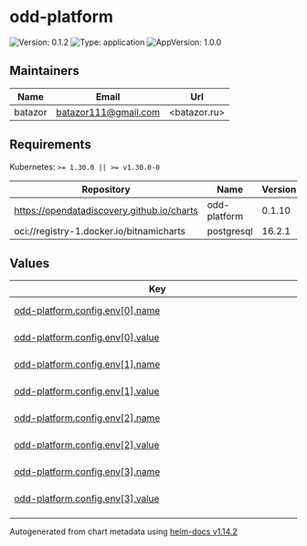 # odd-platform

![Version: 0.1.2](https://img.shields.io/badge/Version-0.1.2-informational?style=flat-square) ![Type: application](https://img.shields.io/badge/Type-application-informational?style=flat-square) ![AppVersion: 1.0.0](https://img.shields.io/badge/AppVersion-1.0.0-informational?style=flat-square)

## Maintainers

| Name | Email | Url |
| ---- | ------ | --- |
| batazor | <batazor111@gmail.com> | <batazor.ru> |

## Requirements

Kubernetes: `>= 1.30.0 || >= v1.30.0-0`

| Repository | Name | Version |
|------------|------|---------|
| https://opendatadiscovery.github.io/charts | odd-platform | 0.1.10 |
| oci://registry-1.docker.io/bitnamicharts | postgresql | 16.2.1 |

## Values

<table height="400px" >
	<thead>
		<th>Key</th>
		<th>Type</th>
		<th>Default</th>
		<th>Description</th>
	</thead>
	<tbody>
		<tr>
			<td id="odd-platform--config--env[0]--name"><a href="./values.yaml#L6">odd-platform.config.env[0].name</a></td>
			<td>
string
</td>
			<td>
				<div style="max-width: 300px;">
<pre lang="json">
"OTEL_INSTRUMENTATION_COMMON_DB_STATEMENT_SANITIZER_ENABLED"
</pre>
</div>
			</td>
			<td></td>
		</tr>
		<tr>
			<td id="odd-platform--config--env[0]--value"><a href="./values.yaml#L7">odd-platform.config.env[0].value</a></td>
			<td>
string
</td>
			<td>
				<div style="max-width: 300px;">
<pre lang="json">
"true"
</pre>
</div>
			</td>
			<td></td>
		</tr>
		<tr>
			<td id="odd-platform--config--env[1]--name"><a href="./values.yaml#L8">odd-platform.config.env[1].name</a></td>
			<td>
string
</td>
			<td>
				<div style="max-width: 300px;">
<pre lang="json">
"SPRING_DATASOURCE_URL"
</pre>
</div>
			</td>
			<td></td>
		</tr>
		<tr>
			<td id="odd-platform--config--env[1]--value"><a href="./values.yaml#L9">odd-platform.config.env[1].value</a></td>
			<td>
string
</td>
			<td>
				<div style="max-width: 300px;">
<pre lang="json">
"jdbc:postgresql://odd-platform-postgresql:5432/odd-platform"
</pre>
</div>
			</td>
			<td></td>
		</tr>
		<tr>
			<td id="odd-platform--config--env[2]--name"><a href="./values.yaml#L10">odd-platform.config.env[2].name</a></td>
			<td>
string
</td>
			<td>
				<div style="max-width: 300px;">
<pre lang="json">
"SPRING_DATASOURCE_USERNAME"
</pre>
</div>
			</td>
			<td></td>
		</tr>
		<tr>
			<td id="odd-platform--config--env[2]--value"><a href="./values.yaml#L11">odd-platform.config.env[2].value</a></td>
			<td>
string
</td>
			<td>
				<div style="max-width: 300px;">
<pre lang="json">
"odd-platform"
</pre>
</div>
			</td>
			<td></td>
		</tr>
		<tr>
			<td id="odd-platform--config--env[3]--name"><a href="./values.yaml#L12">odd-platform.config.env[3].name</a></td>
			<td>
string
</td>
			<td>
				<div style="max-width: 300px;">
<pre lang="json">
"SPRING_DATASOURCE_PASSWORD"
</pre>
</div>
			</td>
			<td></td>
		</tr>
		<tr>
			<td id="odd-platform--config--env[3]--value"><a href="./values.yaml#L13">odd-platform.config.env[3].value</a></td>
			<td>
string
</td>
			<td>
				<div style="max-width: 300px;">
<pre lang="json">
"odd-platform"
</pre>
</div>
			</td>
			<td></td>
		</tr>
		<tr>
			<td id="odd-platform--enabled"><a href="./values.yaml#L2">odd-platform.enabled</a></td>
			<td>
bool
</td>
			<td>
				<div style="max-width: 300px;">
<pre lang="json">
true
</pre>
</div>
			</td>
			<td></td>
		</tr>
		<tr>
			<td id="odd-platform--ingress--annotations--"cert-manager--io/cluster-issuer""><a href="./values.yaml#L20">odd-platform.ingress.annotations."cert-manager.io/cluster-issuer"</a></td>
			<td>
string
</td>
			<td>
				<div style="max-width: 300px;">
<pre lang="json">
"cert-manager-production"
</pre>
</div>
			</td>
			<td></td>
		</tr>
		<tr>
			<td id="odd-platform--ingress--annotations--"nginx--ingress--kubernetes--io/enable-opentelemetry""><a href="./values.yaml#L22">odd-platform.ingress.annotations."nginx.ingress.kubernetes.io/enable-opentelemetry"</a></td>
			<td>
string
</td>
			<td>
				<div style="max-width: 300px;">
<pre lang="json">
"true"
</pre>
</div>
			</td>
			<td></td>
		</tr>
		<tr>
			<td id="odd-platform--ingress--annotations--"nginx--ingress--kubernetes--io/enable-owasp-core-rules""><a href="./values.yaml#L21">odd-platform.ingress.annotations."nginx.ingress.kubernetes.io/enable-owasp-core-rules"</a></td>
			<td>
string
</td>
			<td>
				<div style="max-width: 300px;">
<pre lang="json">
"true"
</pre>
</div>
			</td>
			<td></td>
		</tr>
		<tr>
			<td id="odd-platform--ingress--className"><a href="./values.yaml#L17">odd-platform.ingress.className</a></td>
			<td>
string
</td>
			<td>
				<div style="max-width: 300px;">
<pre lang="json">
"nginx"
</pre>
</div>
			</td>
			<td></td>
		</tr>
		<tr>
			<td id="odd-platform--ingress--enabled"><a href="./values.yaml#L16">odd-platform.ingress.enabled</a></td>
			<td>
bool
</td>
			<td>
				<div style="max-width: 300px;">
<pre lang="json">
true
</pre>
</div>
			</td>
			<td></td>
		</tr>
		<tr>
			<td id="odd-platform--ingress--hosts[0]--host"><a href="./values.yaml#L25">odd-platform.ingress.hosts[0].host</a></td>
			<td>
string
</td>
			<td>
				<div style="max-width: 300px;">
<pre lang="json">
"odd.shortlink.best"
</pre>
</div>
			</td>
			<td></td>
		</tr>
		<tr>
			<td id="odd-platform--ingress--hosts[0]--paths[0]--path"><a href="./values.yaml#L27">odd-platform.ingress.hosts[0].paths[0].path</a></td>
			<td>
string
</td>
			<td>
				<div style="max-width: 300px;">
<pre lang="json">
"/"
</pre>
</div>
			</td>
			<td></td>
		</tr>
		<tr>
			<td id="odd-platform--ingress--hosts[0]--paths[0]--pathType"><a href="./values.yaml#L28">odd-platform.ingress.hosts[0].paths[0].pathType</a></td>
			<td>
string
</td>
			<td>
				<div style="max-width: 300px;">
<pre lang="json">
"ImplementationSpecific"
</pre>
</div>
			</td>
			<td></td>
		</tr>
		<tr>
			<td id="odd-platform--ingress--tls[0]--hosts[0]"><a href="./values.yaml#L33">odd-platform.ingress.tls[0].hosts[0]</a></td>
			<td>
string
</td>
			<td>
				<div style="max-width: 300px;">
<pre lang="json">
"odd.shortlink.best"
</pre>
</div>
			</td>
			<td></td>
		</tr>
		<tr>
			<td id="odd-platform--ingress--tls[0]--secretName"><a href="./values.yaml#L31">odd-platform.ingress.tls[0].secretName</a></td>
			<td>
string
</td>
			<td>
				<div style="max-width: 300px;">
<pre lang="json">
"odd-ingress-tls"
</pre>
</div>
			</td>
			<td></td>
		</tr>
		<tr>
			<td id="odd-platform--resources--limits--cpu"><a href="./values.yaml#L37">odd-platform.resources.limits.cpu</a></td>
			<td>
string
</td>
			<td>
				<div style="max-width: 300px;">
<pre lang="json">
"100m"
</pre>
</div>
			</td>
			<td></td>
		</tr>
		<tr>
			<td id="odd-platform--resources--limits--memory"><a href="./values.yaml#L38">odd-platform.resources.limits.memory</a></td>
			<td>
string
</td>
			<td>
				<div style="max-width: 300px;">
<pre lang="json">
"128Mi"
</pre>
</div>
			</td>
			<td></td>
		</tr>
		<tr>
			<td id="odd-platform--resources--requests--cpu"><a href="./values.yaml#L40">odd-platform.resources.requests.cpu</a></td>
			<td>
string
</td>
			<td>
				<div style="max-width: 300px;">
<pre lang="json">
"100m"
</pre>
</div>
			</td>
			<td></td>
		</tr>
		<tr>
			<td id="odd-platform--resources--requests--memory"><a href="./values.yaml#L41">odd-platform.resources.requests.memory</a></td>
			<td>
string
</td>
			<td>
				<div style="max-width: 300px;">
<pre lang="json">
"128Mi"
</pre>
</div>
			</td>
			<td></td>
		</tr>
	</tbody>
</table>

----------------------------------------------
Autogenerated from chart metadata using [helm-docs v1.14.2](https://github.com/norwoodj/helm-docs/releases/v1.14.2)
